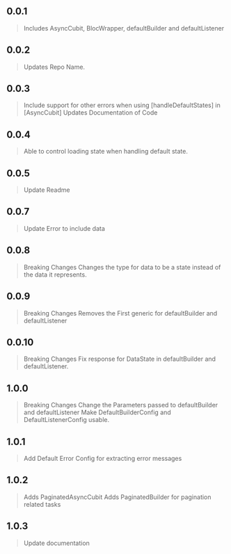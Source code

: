 ## 0.0.1

> Includes AsyncCubit, BlocWrapper, defaultBuilder and defaultListener

## 0.0.2

> Updates Repo Name.

## 0.0.3

> Include support for other errors when using [handleDefaultStates] in [AsyncCubit]
> Updates Documentation of Code

## 0.0.4

> Able to control loading state when handling default state.

## 0.0.5

> Update Readme

## 0.0.7

> Update Error to include data

## 0.0.8

> Breaking Changes
> Changes the type for data to be a state instead of the data it represents.

## 0.0.9

> Breaking Changes
> Removes the First generic for defaultBuilder and defaultListener

## 0.0.10

> Breaking Changes
> Fix response for DataState in defaultBuilder and defaultListener.

## 1.0.0

> Breaking Changes
> Change the Parameters passed to defaultBuilder and defaultListener
> Make DefaultBuilderConfig and DefaultListenerConfig usable.

## 1.0.1

> Add Default Error Config for extracting error messages

## 1.0.2

> Adds PaginatedAsyncCubit
> Adds PaginatedBuilder for pagination related tasks

## 1.0.3

> Update documentation